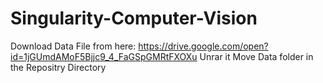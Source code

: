 # Singularity-Computer-Vision

Download Data File from here: https://drive.google.com/open?id=1jGUmdAMoF5Bjjc9_4_FaGSpGMRtFXOXu
Unrar it
Move Data folder in the Repositry Directory